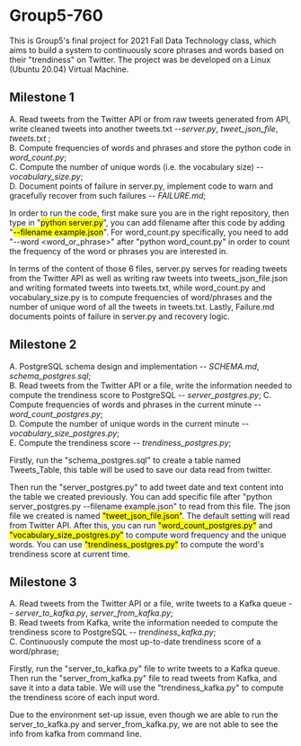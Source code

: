 # Group5-760

This is Group5's final project for 2021 Fall Data Technology class, which aims to build a system to continuously score phrases and words based on their "trendiness" on Twitter. The project was be developed on a Linux (Ubuntu 20.04) Virtual Machine.  

## Milestone 1  
  
A. Read tweets from the Twitter API or from raw tweets generated from API, write cleaned tweets into another tweets.txt --_server.py_, _tweet_json_file_, _tweets.txt_ ;  
B. Compute frequencies of words and phrases and store the python code in _word_count.py_;  
C. Compute the number of unique words (i.e. the vocabulary size) -- _vocabulary_size.py_;  
D. Document points of failure in server.py, implement code to warn and gracefully recover from such failures -- _FAILURE.md_;  

In order to run the code, first make sure you are in the right repository, then type in "<mark>python server.py</mark>", you can add filename after this code by adding "<mark>--filename example.json</mark>". For word_count.py specifically, you need to add "--word <word_or_phrase>" after "python word_count.py" in order to count the frequency of the word or phrases you are interested in.<br />

In terms of the content of those 6 files, server.py serves for reading tweets from the Twitter API as well as writing raw tweets into tweets_json_file.json and writing formated tweets into tweets.txt, while word_count.py and vocabulary_size.py is to compute frequencies of word/phrases and the number of unique word of all the tweets in tweets.txt. Lastly, Failure.md documents points of failure in server.py and recovery logic.<br />

## Milestone 2
A. PostgreSQL schema design and implementation -- _SCHEMA.md_,  _schema_postgres.sql_;  
B. Read tweets from the Twitter API or a file, write the information needed to compute the trendiness score to PostgreSQL -- _server_postgres.py_;
C. Compute frequencies of words and phrases in the current minute -- _word_count_postgres.py_;  
D. Compute the number of unique words in the current minute -- _vocabulary_size_postgres.py_;  
E. Compute the trendiness score -- _trendiness_postgres.py_;  
  
Firstly, run the "schema_postgres.sql" to create a table named Tweets_Table, this table will be used to save our data read from twitter.<br /> 

Then run the "server_postgres.py" to add tweet date and text content into the table we created previously. You can add specific file after "python server_postgres.py --filename example.json" to read from this file. The json file we created is named <mark>"tweet_json_file.json"</mark>. The default setting will read from Twitter API. After this, you can run <mark>"word_count_postgres.py"</mark> and <mark>"vocabulary_size_postgres.py"</mark> to compute word frequency and the unique words. You can use <mark>"trendiness_postgres.py"</mark> to compute the word's trendiness score at current time.

## Milestone 3

A. Read tweets from the Twitter API or a file, write tweets to a Kafka queue -- _server_to_kafka.py_, _server_from_kafka.py_;  
B. Read tweets from Kafka, write the information needed to compute the trendiness score to PostgreSQL -- _trendiness_kafka.py_;  
C. Continuously compute the most up-to-date trendiness score of a word/phrase;  
  
Firstly, run the "server_to_kafka.py" file to write tweets to a Kafka queue. Then run the "server_from_kafka.py" file to read tweets from Kafka, and save it into a data table. We will use the "trendiness_kafka.py" to compute the trendiness score of each input word. 

Due to the environment set-up issue, even though we are able to run the server_to_kafka.py and server_from_kafka.py, we are not able to see the info from kafka from command line. 




